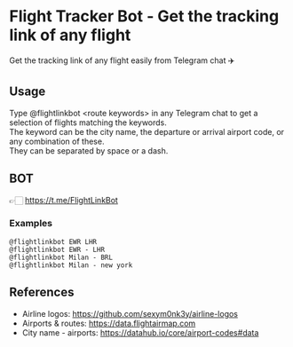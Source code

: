 # Flight Tracker Bot - Get the tracking link of any flight
Get the tracking link of any flight easily from Telegram chat ✈️

## Usage
Type @flightlinkbot \<route keywords\> in any Telegram chat to get a selection of flights matching the keywords.\
The keyword can be the city name, the departure or arrival airport code, or any combination of these.\
They can be separated by space or a dash.

## BOT
👉🏻 https://t.me/FlightLinkBot

### Examples

`@flightlinkbot EWR LHR`\
`@flightlinkbot EWR - LHR`\
`@flightlinkbot Milan - BRL`\
`@flightlinkbot Milan - new york`




## References
- Airline logos: https://github.com/sexym0nk3y/airline-logos
- Airports & routes: https://data.flightairmap.com
- City name - airports: https://datahub.io/core/airport-codes#data
